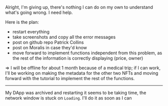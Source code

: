 Alright, I'm giving up, there's nothing I can do on my own to understand what's going wrong. I need help.

Here is the plan:

- restart everything
- take screenshots and copy all the error messages
- post on github repo Patrick Collins
- post on Moralis in case they'd know
- move forward to implement functions independent from this problem, as the rest of the information is correctly displaying (price, owner)

=> I will be offline for about 1 month because of a medical trip; if I can work, I'll be working on making the metadata for the other two NFTs and moving forward with the tutorial to implement the rest of the functions.

---

My DApp was archived and restarting it seems to be taking time, the network window is stuck on `Loading`. I'll do it as soon as I can
